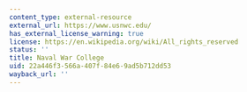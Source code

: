```yaml
---
content_type: external-resource
external_url: https://www.usnwc.edu/
has_external_license_warning: true
license: https://en.wikipedia.org/wiki/All_rights_reserved
status: ''
title: Naval War College
uid: 22a446f3-566a-407f-84e6-9ad5b712dd53
wayback_url: ''
---
```

